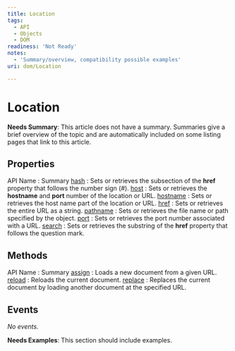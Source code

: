 ```yaml
---
title: Location
tags:
  - API
  - Objects
  - DOM
readiness: 'Not Ready'
notes:
  - 'Summary/overview, compatibility possible examples'
uri: dom/Location

---
```

# Location

**Needs Summary**: This article does not have a summary. Summaries give a brief overview of the topic and are automatically included on some listing pages that link to this article.

## Properties

API Name
:   Summary
[hash](/dom/Location/hash)
:   Sets or retrieves the subsection of the **href** property that follows the number sign (\#).
[host](/dom/Location/host)
:   Sets or retrieves the **hostname** and **port** number of the location or URL.
[hostname](/dom/Location/hostname)
:   Sets or retrieves the host name part of the location or URL.
[href](/dom/Location/href)
:   Sets or retrieves the entire URL as a string.
[pathname](/dom/Location/pathname)
:   Sets or retrieves the file name or path specified by the object.
[port](/dom/Location/port)
:   Sets or retrieves the port number associated with a URL.
[search](/dom/Location/search)
:   Sets or retrieves the substring of the **href** property that follows the question mark.

## Methods

API Name
:   Summary
[assign](/dom/Location/assign)
:   Loads a new document from a given URL.
[reload](/dom/Location/reload)
:   Reloads the current document.
[replace](/dom/Location/replace)
:   Replaces the current document by loading another document at the specified URL.

## Events

*No events.*

**Needs Examples**: This section should include examples.

